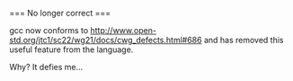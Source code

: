 === No longer correct ===

gcc now conforms to
http://www.open-std.org/jtc1/sc22/wg21/docs/cwg_defects.html#686
and has removed this useful feature from the language.

Why? It defies me...
